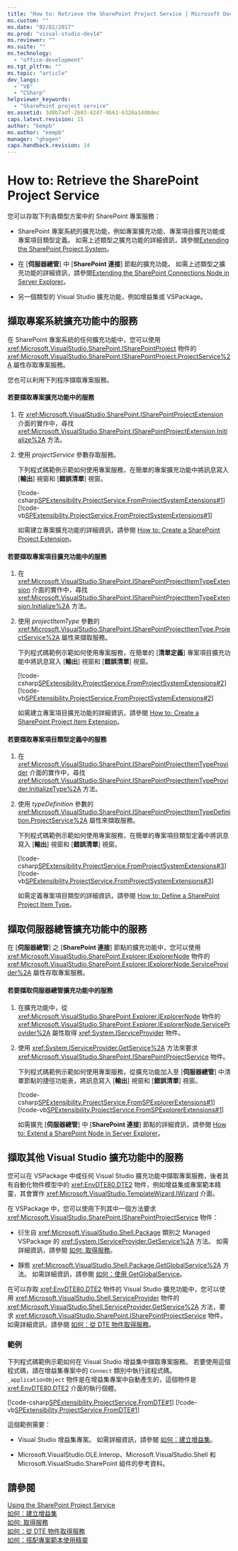 ```yaml
---
title: "How to: Retrieve the SharePoint Project Service | Microsoft Docs"
ms.custom: ""
ms.date: "02/02/2017"
ms.prod: "visual-studio-dev14"
ms.reviewer: ""
ms.suite: ""
ms.technology: 
  - "office-development"
ms.tgt_pltfrm: ""
ms.topic: "article"
dev_langs: 
  - "VB"
  - "CSharp"
helpviewer_keywords: 
  - "SharePoint project service"
ms.assetid: 3d8b7adf-2603-4247-9b61-6326a1dd0dec
caps.latest.revision: 15
author: "kempb"
ms.author: "kempb"
manager: "ghogen"
caps.handback.revision: 14
---
```

# How to: Retrieve the SharePoint Project Service
  您可以存取下列各類型方案中的 SharePoint 專案服務：  
  
-   SharePoint 專案系統的擴充功能，例如專案擴充功能、專案項目擴充功能或專案項目類型定義。  如需上述類型之擴充功能的詳細資訊，請參閱[Extending the SharePoint Project System](../sharepoint/extending-the-sharepoint-project-system.md)。  
  
-   在 \[**伺服器總管**\] 中 \[**SharePoint 連接**\] 節點的擴充功能。  如需上述類型之擴充功能的詳細資訊，請參閱[Extending the SharePoint Connections Node in Server Explorer](../sharepoint/extending-the-sharepoint-connections-node-in-server-explorer.md)。  
  
-   另一個類型的 Visual Studio 擴充功能，例如增益集或 VSPackage。  
  
## 擷取專案系統擴充功能中的服務  
 在 SharePoint 專案系統的任何擴充功能中，您可以使用 <xref:Microsoft.VisualStudio.SharePoint.ISharePointProject> 物件的 <xref:Microsoft.VisualStudio.SharePoint.ISharePointProject.ProjectService%2A> 屬性存取專案服務。  
  
 您也可以利用下列程序擷取專案服務。  
  
#### 若要擷取專案擴充功能中的服務  
  
1.  在 <xref:Microsoft.VisualStudio.SharePoint.ISharePointProjectExtension> 介面的實作中，尋找 <xref:Microsoft.VisualStudio.SharePoint.ISharePointProjectExtension.Initialize%2A> 方法。  
  
2.  使用 *projectService* 參數存取服務。  
  
     下列程式碼範例示範如何使用專案服務，在簡單的專案擴充功能中將訊息寫入 \[**輸出**\] 視窗和 \[**錯誤清單**\] 視窗。  
  
     [!code-csharp[SPExtensibility.ProjectService.FromProjectSystemExtensions#1](../snippets/csharp/VS_Snippets_OfficeSP/spextensibility.projectservice.fromprojectsystemextensions/cs/extension/extension.cs#1)]
     [!code-vb[SPExtensibility.ProjectService.FromProjectSystemExtensions#1](../snippets/visualbasic/VS_Snippets_OfficeSP/spextensibility.projectservice.fromprojectsystemextensions/vb/extension/extension.vb#1)]  
  
     如需建立專案擴充功能的詳細資訊，請參閱 [How to: Create a SharePoint Project Extension](../sharepoint/how-to-create-a-sharepoint-project-extension.md)。  
  
#### 若要擷取專案項目擴充功能中的服務  
  
1.  在 <xref:Microsoft.VisualStudio.SharePoint.ISharePointProjectItemTypeExtension> 介面的實作中，尋找 <xref:Microsoft.VisualStudio.SharePoint.ISharePointProjectItemTypeExtension.Initialize%2A> 方法。  
  
2.  使用 *projectItemType* 參數的 <xref:Microsoft.VisualStudio.SharePoint.ISharePointProjectItemType.ProjectService%2A> 屬性來擷取服務。  
  
     下列程式碼範例示範如何使用專案服務，在簡單的 \[**清單定義**\] 專案項目擴充功能中將訊息寫入 \[**輸出**\] 視窗和 \[**錯誤清單**\] 視窗。  
  
     [!code-csharp[SPExtensibility.ProjectService.FromProjectSystemExtensions#2](../snippets/csharp/VS_Snippets_OfficeSP/spextensibility.projectservice.fromprojectsystemextensions/cs/extension/extension.cs#2)]
     [!code-vb[SPExtensibility.ProjectService.FromProjectSystemExtensions#2](../snippets/visualbasic/VS_Snippets_OfficeSP/spextensibility.projectservice.fromprojectsystemextensions/vb/extension/extension.vb#2)]  
  
     如需建立專案項目擴充功能的詳細資訊，請參閱 [How to: Create a SharePoint Project Item Extension](../sharepoint/how-to-create-a-sharepoint-project-item-extension.md)。  
  
#### 若要擷取專案項目類型定義中的服務  
  
1.  在 <xref:Microsoft.VisualStudio.SharePoint.ISharePointProjectItemTypeProvider> 介面的實作中，尋找 <xref:Microsoft.VisualStudio.SharePoint.ISharePointProjectItemTypeProvider.InitializeType%2A> 方法。  
  
2.  使用 *typeDefinition* 參數的 <xref:Microsoft.VisualStudio.SharePoint.ISharePointProjectItemTypeDefinition.ProjectService%2A> 屬性來擷取服務。  
  
     下列程式碼範例示範如何使用專案服務，在簡單的專案項目類型定義中將訊息寫入 \[**輸出**\] 視窗和 \[**錯誤清單**\] 視窗。  
  
     [!code-csharp[SPExtensibility.ProjectService.FromProjectSystemExtensions#3](../snippets/csharp/VS_Snippets_OfficeSP/spextensibility.projectservice.fromprojectsystemextensions/cs/extension/extension.cs#3)]
     [!code-vb[SPExtensibility.ProjectService.FromProjectSystemExtensions#3](../snippets/visualbasic/VS_Snippets_OfficeSP/spextensibility.projectservice.fromprojectsystemextensions/vb/extension/extension.vb#3)]  
  
     如需定義專案項目類型的詳細資訊，請參閱 [How to: Define a SharePoint Project Item Type](../sharepoint/how-to-define-a-sharepoint-project-item-type.md)。  
  
## 擷取伺服器總管擴充功能中的服務  
 在 \[**伺服器總管**\] 之 \[**SharePoint 連接**\] 節點的擴充功能中，您可以使用 <xref:Microsoft.VisualStudio.SharePoint.Explorer.IExplorerNode> 物件的 <xref:Microsoft.VisualStudio.SharePoint.Explorer.IExplorerNode.ServiceProvider%2A> 屬性存取專案服務。  
  
#### 若要擷取伺服器總管擴充功能中的服務  
  
1.  在擴充功能中，從 <xref:Microsoft.VisualStudio.SharePoint.Explorer.IExplorerNode> 物件的 <xref:Microsoft.VisualStudio.SharePoint.Explorer.IExplorerNode.ServiceProvider%2A> 屬性取得 <xref:System.IServiceProvider> 物件。  
  
2.  使用 <xref:System.IServiceProvider.GetService%2A> 方法來要求 <xref:Microsoft.VisualStudio.SharePoint.ISharePointProjectService> 物件。  
  
     下列程式碼範例示範如何使用專案服務，從擴充功能加入至 \[**伺服器總管**\] 中清單節點的捷徑功能表，將訊息寫入 \[**輸出**\] 視窗和 \[**錯誤清單**\] 視窗。  
  
     [!code-csharp[SPExtensibility.ProjectService.FromSPExplorerExtensions#1](../snippets/csharp/VS_Snippets_OfficeSP/spextensibility.projectservice.fromspexplorerextensions/cs/extension/extension.cs#1)]
     [!code-vb[SPExtensibility.ProjectService.FromSPExplorerExtensions#1](../snippets/visualbasic/VS_Snippets_OfficeSP/spextensibility.projectservice.fromspexplorerextensions/vb/extension/extension.vb#1)]  
  
     如需擴充 \[**伺服器總管**\] 中 \[**SharePoint 連接**\] 節點的詳細資訊，請參閱 [How to: Extend a SharePoint Node in Server Explorer](../sharepoint/how-to-extend-a-sharepoint-node-in-server-explorer.md)。  
  
## 擷取其他 Visual Studio 擴充功能中的服務  
 您可以在 VSPackage 中或任何 Visual Studio 擴充功能中擷取專案服務，後者具有自動化物件模型中的 <xref:EnvDTE80.DTE2> 物件，例如增益集或專案範本精靈，其會實作 <xref:Microsoft.VisualStudio.TemplateWizard.IWizard> 介面。  
  
 在 VSPackage 中，您可以使用下列其中一個方法要求 <xref:Microsoft.VisualStudio.SharePoint.ISharePointProjectService> 物件：  
  
-   衍生自 <xref:Microsoft.VisualStudio.Shell.Package> 類別之 Managed VSPackage 的 <xref:System.IServiceProvider.GetService%2A> 方法。  如需詳細資訊，請參閱 [如何: 取得服務](../Topic/How%20to:%20Get%20a%20Service.md)。  
  
-   靜態 <xref:Microsoft.VisualStudio.Shell.Package.GetGlobalService%2A> 方法。  如需詳細資訊，請參閱 [如何：使用 GetGlobalService](../Topic/How%20to:%20Use%20GetGlobalService.md)。  
  
 在可以存取 <xref:EnvDTE80.DTE2> 物件的 Visual Studio 擴充功能中，您可以使用 <xref:Microsoft.VisualStudio.Shell.ServiceProvider> 物件的 <xref:Microsoft.VisualStudio.Shell.ServiceProvider.GetService%2A> 方法，要求 <xref:Microsoft.VisualStudio.SharePoint.ISharePointProjectService> 物件。  如需詳細資訊，請參閱 [如何：從 DTE 物件取得服務](../Topic/How%20to:%20Get%20a%20Service%20from%20the%20DTE%20Object.md)。  
  
### 範例  
 下列程式碼範例示範如何在 Visual Studio 增益集中擷取專案服務。  若要使用這個程式碼，請在增益集專案中的 `Connect` 類別中執行該程式碼。  `_applicationObject` 物件是在增益集專案中自動產生的，這個物件是 <xref:EnvDTE80.DTE2> 介面的執行個體。  
  
 [!code-csharp[SPExtensibility.ProjectService.FromDTE#1](../snippets/csharp/VS_Snippets_OfficeSP/spextensibility.projectservice.fromdte/cs/connect.cs#1)]
 [!code-vb[SPExtensibility.ProjectService.FromDTE#1](../snippets/visualbasic/VS_Snippets_OfficeSP/spextensibility.projectservice.fromdte/vb/connect.vb#1)]  
  
 這個範例需要：  
  
-   Visual Studio 增益集專案。  如需詳細資訊，請參閱 [如何：建立增益集](../Topic/How%20to:%20Create%20an%20Add-In.md)。  
  
-   Microsoft.VisualStudio.OLE.Interop、Microsoft.VisualStudio.Shell 和 Microsoft.VisualStudio.SharePoint 組件的參考資料。  
  
## 請參閱  
 [Using the SharePoint Project Service](../sharepoint/using-the-sharepoint-project-service.md)   
 [如何：建立增益集](../Topic/How%20to:%20Create%20an%20Add-In.md)   
 [如何: 取得服務](../Topic/How%20to:%20Get%20a%20Service.md)   
 [如何：從 DTE 物件取得服務](../Topic/How%20to:%20Get%20a%20Service%20from%20the%20DTE%20Object.md)   
 [如何：搭配專案範本使用精靈](../Topic/How%20to:%20Use%20Wizards%20with%20Project%20Templates.md)  
  
  